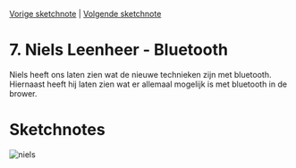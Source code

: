 [Vorige sketchnote](./ischa.md) | [Volgende sketchnote](vitaly.md)

# 7. Niels Leenheer - Bluetooth
Niels heeft ons laten zien wat de nieuwe technieken zijn met bluetooth. Hiernaast heeft hij laten zien wat er allemaal mogelijk is met bluetooth in de brower.

# Sketchnotes
![niels](7.png)